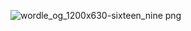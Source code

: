 ![wordle_og_1200x630-sixteen_nine png](https://github.com/user-attachments/assets/e9f00005-35b9-4fc7-a5a1-a6713381faa7)
